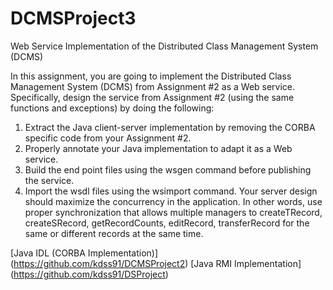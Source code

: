 # DCMSProject3
Web Service Implementation of the Distributed Class Management System (DCMS)

In this assignment, you are going to implement the Distributed Class Management System (DCMS) from Assignment #2 as a Web service. Specifically, design the service from Assignment #2 (using the same functions and exceptions) by doing the following:
1) Extract the Java client-server implementation by removing the CORBA specific code from your Assignment #2.
2) Properly annotate your Java implementation to adapt it as a Web service.
3) Build the end point files using the wsgen command before publishing the service.
4) Import the wsdl files using the wsimport command.
Your server design should maximize the concurrency in the application. In other words, use proper synchronization that allows multiple managers to createTRecord, createSRecord, getRecordCounts, editRecord, transferRecord for the same or different records at the same time.

[Java IDL (CORBA Implementation)] (https://github.com/kdss91/DCMSProject2)
[Java RMI Implementation] (https://github.com/kdss91/DSProject)
